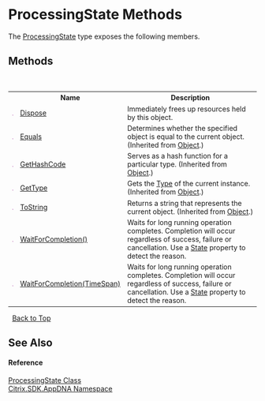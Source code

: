 # ProcessingState Methods
 

The <a href="T_Citrix_SDK_AppDNA_ProcessingState">ProcessingState</a> type exposes the following members.


## Methods
&nbsp;<table><tr><th></th><th>Name</th><th>Description</th></tr><tr><td>![Public method](media/pubmethod.gif "Public method")</td><td><a href="M_Citrix_SDK_AppDNA_ProcessingState_Dispose">Dispose</a></td><td>
Immediately frees up resources held by this object.</td></tr><tr><td>![Public method](media/pubmethod.gif "Public method")</td><td><a href="http://msdn2.microsoft.com/en-us/library/bsc2ak47" target="_blank">Equals</a></td><td>
Determines whether the specified object is equal to the current object.
 (Inherited from <a href="http://msdn2.microsoft.com/en-us/library/e5kfa45b" target="_blank">Object</a>.)</td></tr><tr><td>![Public method](media/pubmethod.gif "Public method")</td><td><a href="http://msdn2.microsoft.com/en-us/library/zdee4b3y" target="_blank">GetHashCode</a></td><td>
Serves as a hash function for a particular type.
 (Inherited from <a href="http://msdn2.microsoft.com/en-us/library/e5kfa45b" target="_blank">Object</a>.)</td></tr><tr><td>![Public method](media/pubmethod.gif "Public method")</td><td><a href="http://msdn2.microsoft.com/en-us/library/dfwy45w9" target="_blank">GetType</a></td><td>
Gets the <a href="http://msdn2.microsoft.com/en-us/library/42892f65" target="_blank">Type</a> of the current instance.
 (Inherited from <a href="http://msdn2.microsoft.com/en-us/library/e5kfa45b" target="_blank">Object</a>.)</td></tr><tr><td>![Public method](media/pubmethod.gif "Public method")</td><td><a href="http://msdn2.microsoft.com/en-us/library/7bxwbwt2" target="_blank">ToString</a></td><td>
Returns a string that represents the current object.
 (Inherited from <a href="http://msdn2.microsoft.com/en-us/library/e5kfa45b" target="_blank">Object</a>.)</td></tr><tr><td>![Public method](media/pubmethod.gif "Public method")</td><td><a href="M_Citrix_SDK_AppDNA_ProcessingState_WaitForCompletion">WaitForCompletion()</a></td><td>
Waits for long running operation completes. Completion will occur regardless of success, failure or cancellation. Use a <a href="P_Citrix_SDK_AppDNA_ProcessingState_State">State</a> property to detect the reason.</td></tr><tr><td>![Public method](media/pubmethod.gif "Public method")</td><td><a href="M_Citrix_SDK_AppDNA_ProcessingState_WaitForCompletion_1">WaitForCompletion(TimeSpan)</a></td><td>
Waits for long running operation completes. Completion will occur regardless of success, failure or cancellation. Use a <a href="P_Citrix_SDK_AppDNA_ProcessingState_State">State</a> property to detect the reason.</td></tr></table>&nbsp;
<a href="#processingstate-methods">Back to Top</a>

## See Also


#### Reference
<a href="T_Citrix_SDK_AppDNA_ProcessingState">ProcessingState Class</a><br /><a href="N_Citrix_SDK_AppDNA">Citrix.SDK.AppDNA Namespace</a><br />